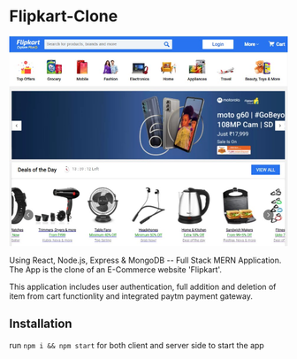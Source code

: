 
# Flipkart-Clone

![App Screenshot](client/public/assets/Flipkart-Clone.jpg)

Using React, Node.js, Express & MongoDB -- Full Stack MERN Application. The App is the clone of an E-Commerce website 'Flipkart'.

This application includes user authentication, full addition and deletion of item from cart functionlity and integrated paytm payment gateway. 

## Installation

run ``npm i && npm start`` for both client and server side to start the app
    